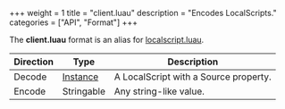 +++
weight = 1
title = "client.luau"
description = "Encodes LocalScripts."
categories = ["API", "Format"]
+++

The **client.luau** format is an alias for
[localscript.luau](/api/formats/localscript.luau.md).

| Direction | Type | Description |
| --- | --- | --- |
| Decode | [Instance](/api/types/Instance) | A LocalScript with a Source property. |
| Encode | Stringable | Any string-like value. |